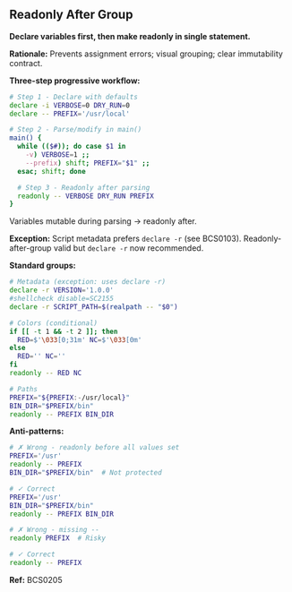 ## Readonly After Group

**Declare variables first, then make readonly in single statement.**

**Rationale:** Prevents assignment errors; visual grouping; clear immutability contract.

**Three-step progressive workflow:**

```bash
# Step 1 - Declare with defaults
declare -i VERBOSE=0 DRY_RUN=0
declare -- PREFIX='/usr/local'

# Step 2 - Parse/modify in main()
main() {
  while (($#)); do case $1 in
    -v) VERBOSE=1 ;;
    --prefix) shift; PREFIX="$1" ;;
  esac; shift; done

  # Step 3 - Readonly after parsing
  readonly -- VERBOSE DRY_RUN PREFIX
}
```

Variables mutable during parsing → readonly after.

**Exception:** Script metadata prefers `declare -r` (see BCS0103). Readonly-after-group valid but `declare -r` now recommended.

**Standard groups:**

```bash
# Metadata (exception: uses declare -r)
declare -r VERSION='1.0.0'
#shellcheck disable=SC2155
declare -r SCRIPT_PATH=$(realpath -- "$0")

# Colors (conditional)
if [[ -t 1 && -t 2 ]]; then
  RED=$'\033[0;31m' NC=$'\033[0m'
else
  RED='' NC=''
fi
readonly -- RED NC

# Paths
PREFIX="${PREFIX:-/usr/local}"
BIN_DIR="$PREFIX/bin"
readonly -- PREFIX BIN_DIR
```

**Anti-patterns:**

```bash
# ✗ Wrong - readonly before all values set
PREFIX='/usr'
readonly -- PREFIX
BIN_DIR="$PREFIX/bin"  # Not protected

# ✓ Correct
PREFIX='/usr'
BIN_DIR="$PREFIX/bin"
readonly -- PREFIX BIN_DIR

# ✗ Wrong - missing --
readonly PREFIX  # Risky

# ✓ Correct
readonly -- PREFIX
```

**Ref:** BCS0205
